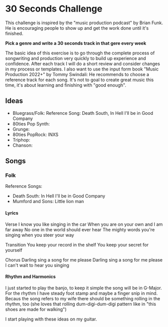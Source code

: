 # 30 Seconds Challenge

This challenge is inspired by the "music production podcast" by Brian Funk. He is encouraging people to show up and get the work done until it's finished.

**Pick a genre and write a 30 seconds track in that gere every week**

The basic idea of this exercise is to go through the complete process of songwriting and production very quickly to build up experience and confidence. After each track I will do a short review and consider changes in my process or templates.
I also want to use the input form book "Music Production 2022+" by Tommy Swindali: He recommends to choose a reference track for each song.
It's not to goal to create great music this time, it's about learning and finishing with "good enough".

## Ideas

* Bluegrass/Folk: Reference Song: Death South, In Hell I'll be in Good Company
* 80ties Pop Synth: 
* Grunge: 
* 80ties PopRock: INXS
* Triphop: 
* Chanson: 


## Songs

### Folk

Reference Songs: 
- Death South: In Hell I'll be in Good Company
- Mumford and Sons: Little lion man

#### Lyrics

Verse
I know you like singing in the car
When you are on your own and I am far away
No one in the world should ever hear
The mighty words you're singing when you steer your way

Transition
You keep your record in the shelf
You keep your secret for yourself

Chorus
Darling sing a song for me please
Darling sing a song for me please
I can't wait to hear you singing

#### Rhythm and Harmonics

I just started to play the banjo, to keep it simple the song will be in G-Major. For the rhythm I have steady foot stamp and maybe a finger snip in mind. Becaus the song refers to my wife there should be something rolling in the rhythm, too (she loves that rolling dum-digi-dum-digi pattern like in "this shoes are made for walking")

I start playing with these ideas on my guitar.




